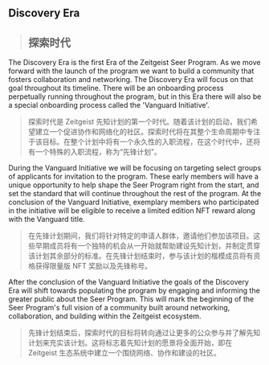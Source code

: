 ## Discovery Era
> ## 探索时代

The Discovery Era is the first Era of the Zeitgeist Seer Program. As we move forward with the launch of the program we want to build a community that fosters collaboration and networking. The Discovery Era will focus on that goal throughout its timeline. There will be an onboarding process perpetually running throughout the program, but in this Era there will also be a special onboarding  process called the 'Vanguard Initiative'.
> 探索时代是 Zeitgeist 先知计划的第一个时代。随着该计划的启动，我们希望建立一个促进协作和网络化的社区。探索时代将在其整个生命周期中专注于该目标。在整个计划中将有一个永久性的入职流程，在这个时代中，还将有一个特殊的入职流程，称为“先锋计划”。

During the Vanguard Initiative we will be focusing on targeting select groups of applicants for invitation to the program. These early members will have a unique opportunity to help shape the Seer Program right from the start, and set the standard that will continue throughout the rest of the program. At the conclusion of the Vanguard Initiative, exemplary members who participated in the initiative will be eligible to receive a limited edition NFT reward along with the Vanguard title.
> 在先锋计划期间，我们将针对特定的申请人群体，邀请他们参加该项目。这些早期成员将有一个独特的机会从一开始就帮助建设先知计划，并制定贯穿该计划其余部分的标准。在先锋计划结束时，参与该计划的楷模成员将有资格获得限量版 NFT 奖励以及先锋称号。


After the conclusion of the Vanguard Initiative the goals of the Discovery Era will shift towards populating the program by engaging and informing the greater public about the Seer Program. This will mark the beginning of the Seer Program's full vision of a community built around networking, collaboration, and building within the Zeitgeist ecosystem.

> 先锋计划结束后，探索时代的目标将转向通过让更多的公众参与并了解先知计划来充实该计划。这将标志着先知计划的愿景将全面开始，即在 Zeitgeist 生态系统中建立一个围绕网络、协作和建设的社区。